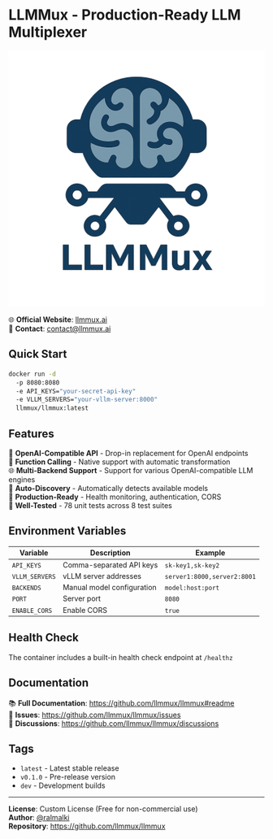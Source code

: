 # LLMMux - Production-Ready LLM Multiplexer

![LLMMux Logo](https://raw.githubusercontent.com/llmmux/llmmux/main/assets/llmmux-logo.png)

🌐 **Official Website**: [llmmux.ai](https://llmmux.ai)  
📧 **Contact**: [contact@llmmux.ai](mailto:contact@llmmux.ai)

## Quick Start

```bash
docker run -d 
  -p 8080:8080 
  -e API_KEYS="your-secret-api-key" 
  -e VLLM_SERVERS="your-vllm-server:8000" 
  llmmux/llmmux:latest
```

## Features

🔗 **OpenAI-Compatible API** - Drop-in replacement for OpenAI endpoints  
🧠 **Function Calling** - Native support with automatic transformation  
🌐 **Multi-Backend Support** - Support for various OpenAI-compatible LLM engines  
📡 **Auto-Discovery** - Automatically detects available models  
💪 **Production-Ready** - Health monitoring, authentication, CORS  
🧪 **Well-Tested** - 78 unit tests across 8 test suites  

## Environment Variables

| Variable | Description | Example |
|----------|-------------|---------|
| `API_KEYS` | Comma-separated API keys | `sk-key1,sk-key2` |
| `VLLM_SERVERS` | vLLM server addresses | `server1:8000,server2:8001` |
| `BACKENDS` | Manual model configuration | `model:host:port` |
| `PORT` | Server port | `8080` |
| `ENABLE_CORS` | Enable CORS | `true` |

## Health Check

The container includes a built-in health check endpoint at `/healthz`

## Documentation

📚 **Full Documentation**: https://github.com/llmmux/llmmux#readme  
🐛 **Issues**: https://github.com/llmmux/llmmux/issues  
💬 **Discussions**: https://github.com/llmmux/llmmux/discussions  

## Tags

- `latest` - Latest stable release
- `v0.1.0` - Pre-release version
- `dev` - Development builds

---

**License**: Custom License (Free for non-commercial use)  
**Author**: [@ralmalki](https://github.com/ralmalki)  
**Repository**: https://github.com/llmmux/llmmux
